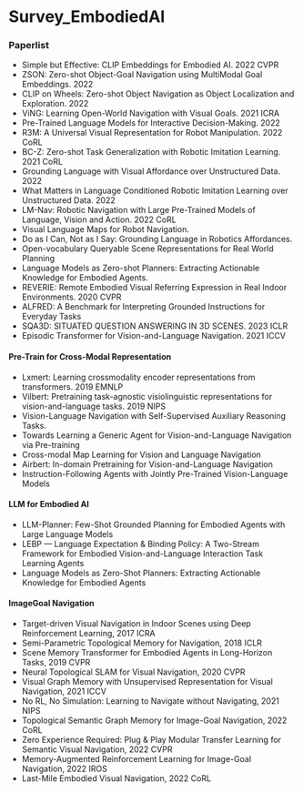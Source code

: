 # Survey_EmbodiedAI
### Paperlist ###
- Simple but Effective: CLIP Embeddings for Embodied AI. 2022 CVPR
- ZSON: Zero-shot Object-Goal Navigation using MultiModal Goal Embeddings. 2022
- CLIP on Wheels: Zero-shot Object Navigation as Object Localization and Exploration. 2022
- ViNG: Learning Open-World Navigation with Visual Goals. 2021 ICRA
- Pre-Trained Language Models for Interactive Decision-Making. 2022 
- R3M: A Universal Visual Representation for Robot Manipulation. 2022 CoRL
- BC-Z: Zero-shot Task Generalization with Robotic Imitation Learning. 2021 CoRL
- Grounding Language with Visual Affordance over Unstructured Data. 2022
- What Matters in Language Conditioned Robotic Imitation Learning over Unstructured Data. 2022
- LM-Nav: Robotic Navigation with Large Pre-Trained Models of Language, Vision and Action. 2022 CoRL
- Visual Language Maps for Robot Navigation.
- Do as I Can, Not as I Say: Grounding Language in Robotics Affordances.
- Open-vocabulary Queryable Scene Representations for Real World Planning
- Language Models as Zero-shot Planners: Extracting Actionable Knowledge for Embodied Agents.
- REVERIE: Remote Embodied Visual Referring Expression in Real Indoor Environments. 2020 CVPR
- ALFRED: A Benchmark for Interpreting Grounded Instructions for Everyday Tasks
- SQA3D: SITUATED QUESTION ANSWERING IN 3D SCENES. 2023 ICLR
- Episodic Transformer for Vision-and-Language Navigation. 2021 ICCV
#### Pre-Train for Cross-Modal Representation ####
-  Lxmert: Learning crossmodality encoder representations from transformers. 2019 EMNLP
-  Vilbert: Pretraining task-agnostic visiolinguistic representations for vision-and-language tasks. 2019 NIPS
-  Vision-Language Navigation with Self-Supervised Auxiliary Reasoning Tasks.
-  Towards Learning a Generic Agent for Vision-and-Language Navigation via Pre-training
-  Cross-modal Map Learning for Vision and Language Navigation
-  Airbert: In-domain Pretraining for Vision-and-Language Navigation
-  Instruction-Following Agents with Jointly Pre-Trained Vision-Language Models
#### LLM for Embodied AI ####
- LLM-Planner: Few-Shot Grounded Planning for Embodied Agents with Large Language Models
- LEBP — Language Expectation & Binding Policy: A Two-Stream Framework for Embodied Vision-and-Language Interaction Task Learning Agents
- Language Models as Zero-Shot Planners: Extracting Actionable Knowledge for Embodied Agents


#### ImageGoal Navigation ####
- Target-driven Visual Navigation in Indoor Scenes using Deep Reinforcement Learning, 2017 ICRA
- Semi-Parametric Topological Memory for Navigation, 2018 ICLR
- Scene Memory Transformer for Embodied Agents in Long-Horizon Tasks, 2019 CVPR
- Neural Topological SLAM for Visual Navigation, 2020 CVPR
- Visual Graph Memory with Unsupervised Representation for Visual Navigation, 2021 ICCV
- No RL, No Simulation: Learning to Navigate without Navigating, 2021 NIPS
- Topological Semantic Graph Memory for Image-Goal Navigation, 2022 CoRL
- Zero Experience Required: Plug & Play Modular Transfer Learning for Semantic Visual Navigation, 2022 CVPR
- Memory-Augmented Reinforcement Learning for Image-Goal Navigation, 2022 IROS
- Last-Mile Embodied Visual Navigation, 2022 CoRL
